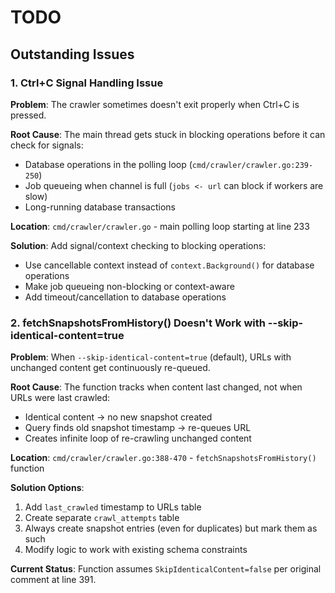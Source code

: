# TODO

## Outstanding Issues

### 1. Ctrl+C Signal Handling Issue

**Problem**: The crawler sometimes doesn't exit properly when Ctrl+C is pressed.

**Root Cause**: The main thread gets stuck in blocking operations before it can check for signals:
- Database operations in the polling loop (`cmd/crawler/crawler.go:239-250`)
- Job queueing when channel is full (`jobs <- url` can block if workers are slow)
- Long-running database transactions

**Location**: `cmd/crawler/crawler.go` - main polling loop starting at line 233

**Solution**: Add signal/context checking to blocking operations:
- Use cancellable context instead of `context.Background()` for database operations
- Make job queueing non-blocking or context-aware
- Add timeout/cancellation to database operations

### 2. fetchSnapshotsFromHistory() Doesn't Work with --skip-identical-content=true

**Problem**: When `--skip-identical-content=true` (default), URLs with unchanged content get continuously re-queued.

**Root Cause**: The function tracks when content last changed, not when URLs were last crawled:
- Identical content → no new snapshot created
- Query finds old snapshot timestamp → re-queues URL
- Creates infinite loop of re-crawling unchanged content

**Location**: `cmd/crawler/crawler.go:388-470` - `fetchSnapshotsFromHistory()` function

**Solution Options**:
1. Add `last_crawled` timestamp to URLs table
2. Create separate `crawl_attempts` table  
3. Always create snapshot entries (even for duplicates) but mark them as such
4. Modify logic to work with existing schema constraints

**Current Status**: Function assumes `SkipIdenticalContent=false` per original comment at line 391.